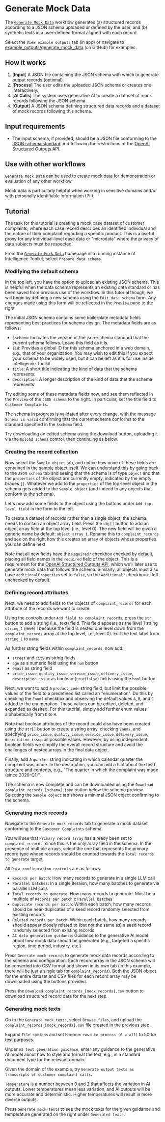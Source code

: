 # Generate Mock Data

The [`Generate Mock Data`](https://github.com/microsoft/intelligence-toolkit/blob/main/app/workflows/generate_mock_data/README.md) workflow generates (a) structured records according to a JSON schema uploaded or defined by the user, and (b) synthetic texts in a user-defined format aligned with each record.

Select the `View example outputs` tab (in app) or navigate to [example_outputs/generate_mock_data](https://github.com/microsoft/intelligence-toolkit/tree/main/example_outputs/generate_mock_data) (on GitHub) for examples.

## How it works

1. [**Input**] A JSON file containing the JSON schema with which to generate output records (optional).
2. [**Process**] The user edits the uploaded JSON schema or creates one interactively.
3. [**AI Calls**] The system uses generative AI to create a dataset of mock records following the JSON schema.
4. [**Output**] A JSON schema defining structured data records and a dataset of mock records following this schema.

## Input requirements

- The input schema, if provided, should be a JSON file conforming to the [JSON schema standard](https://json-schema.org/) and following the restrictions of the [OpenAI Structured Outputs API](https://platform.openai.com/docs/guides/structured-outputs/supported-schemas).

## Use with other workflows

[`Generate Mock Data`](https://github.com/microsoft/intelligence-toolkit/blob/main/app/workflows/generate_mock_data/README.md) can be used to create mock data for demonstration or evaluation of any other workflow.

Mock data is particularly helpful when working in sensitive domains and/or with personally identifiable information (PII).

## Tutorial

The task for this tutorial is creating a mock case dataset of customer complaints, where each case record describes an identified individual and the nature of their complaint regarding a specific product. This is a useful proxy for any individual-level case data or "microdata" where the privacy of data subjects must be respected.

From the [`Generate Mock Data`](https://github.com/microsoft/intelligence-toolkit/blob/main/app/workflows/generate_mock_data/README.md) homepage in a running instance of Intelligence Toolkit, select `Prepare data schema`.

### Modifying the default schema

In the top left, you have the option to upload an existing JSON schema. This is helpful when the data schema represents an existing data standard or has been saved from previous use of the workflow. In this tutorial though, we will begin by defining a new schema using the `Edit data schema` form. Any changes made using this form will be reflected in the `Preview` pane to the right.

The initial JSON schema contains some boilerplate metadata fields representing best practices for schema design. The metadata fields are as follows:

- `$schema`: Indicates the version of the json-schema standard that the current schema follows. Leave this field as it is.
- `$id`: Provides a global ID for this schema anchored in a web domain, e.g., that of your organization. You may wish to edit this if you expect your schema to be widely used, but it can be left as it is for use inside Intelligence Toolkit.
- `title`: A short title indicating the kind of data that the schema represents.
- `description`: A longer description of the kind of data that the schema represents.

Try editing some of these metadata fields now, and see them reflected in the `Preview` of the `JSON schema` to the right. In particular, set the title field to `Customer Complaints`.

The schema in progress is validated after every change, with the message `Schema is valid` confirming that the current schema conforms to the standard specified in the `$schema` field.

Try downloading an edited schema using the download button, uploading it via the `Upload schema` control, then continuing as below.

### Creating the record collection

Now select the `Sample object` tab, and notice how none of these fields are contained in the sample object itself. We can understand this by going back to the `JSON schema` tab and seeing that the schema is of type `object` and that the `properties` of the object are currently empty, indicated by the empty braces `{}`. Whatever we add to the `properties` of the top-level object in the schema gets added to the `Sample object` (and indeed to any objects that conform to the schema).

Let's now add some fields to the object using the buttons under `Add top-level field` in the form to the left.

To create a dataset of records rather than a single object, the schema needs to contain an object array field. Press the `obj[]` button to add an object array field at the top level (i.e., level 0). The new field will be given a generic name by default: `object_array_1`. Rename this to `complaint_records` and see on the right how this creates an array of objects whose properties you can define next.

Note that all new fields have the `Required?` checkbox checked by default, placing all field names in the `required` field of the object. This is a requirement for the [OpenAI Structured Outputs API](https://platform.openai.com/docs/guides/structured-outputs/supported-schemas), which we'll later use to generate mock data that follows the schema. Similarly, all objects must also have `additionalProperties` set to `false`, so the `Additional?` checkbox is left unchecked by default.

### Defining record attributes

Next, we need to add fields to the objects of `complaint_records` for each attribute of the records we want to create.

Using the controls under `Add field to complaint_records`, press the `str` button to add a string (i.e., text) field. This field appears as the level 1 string `string_1` (level 1 because the field is nested one level down from the `complaint_records` array at the top level, i.e., level 0). Edit the text label from `string_1` to `name`.

As further string fields within `complaint_records`, now add:

- `street` and `city` as string fields
- `age` as a numeric field using the `num` button
- `email` as string field
- `price_issue`, `quality_issue`, `service_issue`, `delivery_issue`, `description_issue` as boolean (`true`/`false`) fields using the `bool` button

Next, we want to add a `product_code` string field, but limit the possible values of the field to a predefined list called an "enumeration". Do this by checking the `Enum?` checkbox and observing the default values `A`, `B`, and `C` added to the enumeration. These values can be edited, deleted, and expanded as desired. For this tutorial, simply add further enum values alphabetically from `D` to `H`.

Note that boolean attributes of the record could also have been created using the `str[]` button to create a string array, checking `Enum?`, and specifying `price_issue`, `quality_issue`, `service_issue`, `delivery_issue`, `description_issue` as possible values. However, by using independent boolean fields we simplify the overall record structure and avoid the challenges of nested arrays in the final data object.

Finally, add a `quarter` string indicating in which calendar quarter the complaint was made. In the description, you can add a hint about the field structure and contents, e.g., "The quarter in which the complaint was made (since 2020-Q1)".

The schema is now complete and can be downloaded using the `Download complaint_records_[schema].json` button below the schema preview. Selecting the `Sample object` tab shows a minimal JSON object confirming to the schema.

### Generating mock records

Navigate to the `Generate mock records` tab to generate a mock dataset conforming to the `Customer Complaints` schema.

You will see that `Primary record array` has already been set to `complaint_records`, since this is the only array field in the schema. In the presence of multiple arrays, select the one that represents the primary record type whose records should be counted towards the `Total records to generate` target.

All `Data configuration controls` are as follows:

- `Records per batch`: How many records to generate in a single LLM call
- `Parallel batches`: In a single iteraion, how many batches to generate via parallel LLM calls
- `Total records to generate`: How many records to generate. Must be a multiple of `Records per batch` x `Parallel batches`
- `Duplicate records per batch`: Within each batch, how many records should be near-duplicates of a seed record randomly selected from existing records
- `Related records per batch`: Within each batch, how many records should appear closely related to (but not the same as) a seed record randomly selected from existing records
- `AI data generation guidance`: Guidance to the generative AI model about how mock data should be generated (e.g., targeted a specific region, time period, industry, etc.)

Press `Generate mock records` to generate mock data records according to the schema and configuration. Each record array in the JSON schema will be converted into CSV format and shown in its own tab (in this example, there will be just a single tab for `complaint_records`). Both the JSON object for the entire dataset and CSV files for each record array may be downloaded using the buttons provided.

Press the `Download complaint_records_[mock_records].csv` button to download structured record data for the next step.

### Generating mock texts

Go to the `Generate mock texts`, select `Browse files`, and upload the `complaint_records_[mock_records].csv` file created in the previous step.

Expand `File options` and set `Maximum rows to process (0 = all)` to 50 for test purposes.

Under `AI text generation guidance`, enter any guidance to the generative AI model about how to style and format the text, e.g., in a standard document type for the relevant domain.

Given the domain of the example, try `Generate output texts as transcripts of customer complaint calls`.

`Temperature` is a number between 0 and 2 that affects the variation in AI outputs. Lower temperatures mean less variation, and AI outputs will be more accurate and deterministic. Higher temperatures will result in more diverse outputs.

Press `Generate mock texts` to see the mock texts for the given guidance and temperature generated on the right under `Generated texts`.
